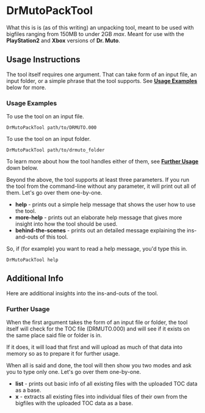 # DrMutoPackTool

What this is is (as of this writing) an unpacking tool, meant to be used with bigfiles ranging from 150MB to under 2GB *max*. Meant for use with the **PlayStation2** and **Xbox** versions of **Dr. Muto**.

## Usage Instructions

The tool itself requires one argument. That can take form of an input file, an input folder, or a simple phrase that the tool supports. See [**Usage Examples**](#usage-examples) below for more.

### Usage Examples

To use the tool on an input file.

~~~
DrMutoPackTool path/to/DRMUTO.000
~~~

To use the tool on an input folder.

~~~
DrMutoPackTool path/to/drmuto_folder
~~~

To learn more about how the tool handles either of them, see [**Further Usage**](#further-usage) down below.

Beyond the above, the tool supports at least three parameters. If you run the tool from the command-line without any parameter, it will print out all of them. Let's go over them one-by-one.

- **help** - prints out a simple help message that shows the user how to use the tool.
- **more-help** - prints out an elaborate help message that gives more insight into how the tool should be used.
- **behind-the-scenes** - prints out an detailed message explaining the ins-and-outs of this tool.

So, if (for example) you want to read a help message, you'd type this in.

~~~
DrMutoPackTool help
~~~

## Additional Info

Here are additional insights into the ins-and-outs of the tool.

### Further Usage

When the first argument takes the form of an input file or folder, the tool itself will check for the TOC file (DRMUTO.000) and will see if it exists on the same place said file or folder is in.

If it does, it will load that first and will upload as much of that data into memory so as to prepare it for further usage.

When all is said and done, the tool will then show you two modes and ask you to type only one. Let's go over them one-by-one.

- **list** - prints out basic info of all existing files with the uploaded TOC data as a base.
- **x** - extracts all existing files into individual files of their own from the bigfiles with the uploaded TOC data as a base.
